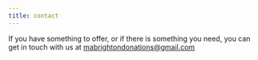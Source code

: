 ```yaml
---
title: contact
---
```


If you have something to offer, or if there is something you need, you can get in touch with us at mabrightondonations@gmail.com